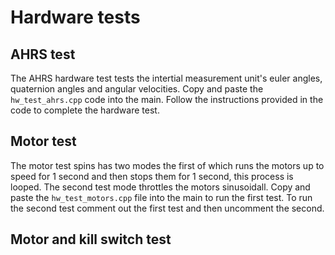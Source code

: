 # Hardware tests

## AHRS test
The AHRS hardware test tests the intertial measurement unit's euler angles, 
quaternion angles and angular velocities. Copy and paste the `hw_test_ahrs.cpp` 
code into the main. Follow the instructions provided in the code to complete the hardware test.
## Motor test
The motor test spins has two modes the first of which runs the motors up to speed for 1 second
and then stops them for 1 second, this process is looped. The second test mode throttles the motors sinusoidall.
Copy and paste the `hw_test_motors.cpp` file into the main to run the first test.
To run the second test comment out the first test and then uncomment the second. 
## Motor and kill switch test
